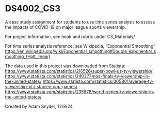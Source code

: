 # DS4002_CS3
A case study assignment for students to use time series analysis to assess the impacts of COVID-19 on major league sports viewership.

For project information, see hook and rubric under CS_Materials/

For time series analysis reference, see 
  Wikipedia, “Exponential Smoothing” https://en.wikipedia.org/wiki/Exponential_smoothing#Double_exponential_smoothing_(Holt_linear)

The data used in this project was downloaded from Statista:
  https://www.statista.com/statistics/216526/super-bowl-us-tv-viewership/ 
  https://www.statista.com/statistics/240377/nba-finals-tv-viewership-in-the-united-states/ 
  https://www.statista.com/statistics/305801/average-tv-viewership-nhl-stanley-cup-games/ 
  https://www.statista.com/statistics/235678/world-series-tv-viewership-in-the-united-states/ 

Created by Adam Snyder, 12/9/24
